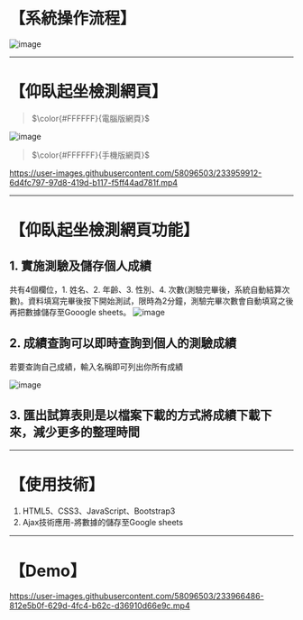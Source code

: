 
# 【系統操作流程】

![image](https://user-images.githubusercontent.com/58096503/233955348-d04a580b-66ee-403a-92da-42ea6c138657.png)

---

# 【仰臥起坐檢測網頁】

> $\color{#FFFFFF}{電腦版網頁}$

![image](https://user-images.githubusercontent.com/58096503/233956753-a20edff7-e66f-4e36-aab8-f22385e1a7f5.png)

> $\color{#FFFFFF}{手機版網頁}$



https://user-images.githubusercontent.com/58096503/233959912-6d4fc797-97d8-419d-b117-f5ff44ad781f.mp4

---
# 【仰臥起坐檢測網頁功能】

## 1. 實施測驗及儲存個人成績
 共有4個欄位，1. 姓名、2. 年齡、3. 性別、4. 次數(測驗完畢後，系統自動結算次數)。資料填寫完畢後按下開始測試，限時為2分鐘，測驗完畢次數會自動填寫之後再把數據儲存至Gooogle sheets。
![image](https://user-images.githubusercontent.com/58096503/233962244-cf155474-a293-4e55-b829-206ffe603666.png)

## 2. 成績查詢可以即時查詢到個人的測驗成績

若要查詢自己成績，輸入名稱即可列出你所有成績

![image](https://user-images.githubusercontent.com/58096503/233964135-b5ac047b-de72-43b9-98ed-acd5fe2c6ef6.png)


## 3. 匯出試算表則是以檔案下載的方式將成績下載下來，減少更多的整理時間

---
# 【使用技術】

1. HTML5、CSS3、JavaScript、Bootstrap3
2. Ajax技術應用-將數據的儲存至Google sheets


---
# 【Demo】


https://user-images.githubusercontent.com/58096503/233966486-812e5b0f-629d-4fc4-b62c-d36910d66e9c.mp4



